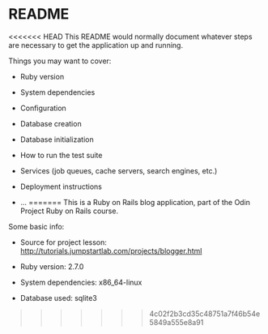 # README

<<<<<<< HEAD
This README would normally document whatever steps are necessary to get the
application up and running.

Things you may want to cover:

* Ruby version

* System dependencies

* Configuration

* Database creation

* Database initialization

* How to run the test suite

* Services (job queues, cache servers, search engines, etc.)

* Deployment instructions

* ...
=======
This is a Ruby on Rails blog application, part of the Odin Project Ruby on Rails course.

Some basic info:

* Source for project lesson: http://tutorials.jumpstartlab.com/projects/blogger.html

* Ruby version: 2.7.0

* System dependencies: x86_64-linux

* Database used: sqlite3
>>>>>>> 4c02f2b3cd35c48751a7f46b54e5849a555e8a91
